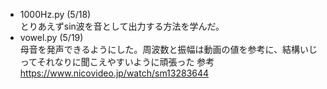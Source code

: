 - 1000Hz.py (5/18)  
とりあえずsin波を音として出力する方法を学んだ。
- vowel.py (5/19)  
母音を発声できるようにした。周波数と振幅は動画の値を参考に、結構いじってそれなりに聞こえやすいように頑張った
参考
https://www.nicovideo.jp/watch/sm13283644
